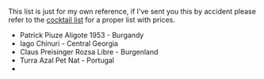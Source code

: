 
This list is just for my own reference, if I've sent you this by accident please refer to the [cocktail list](cocktails.md) for a proper list with prices.

 - Patrick Piuze Aligote 1953 - Burgandy
 - Iago Chinuri - Central Georgia
 - Claus Preisinger Rozsa Libre - Burgenland
 - Turra Azal Pet Nat - Portugal
 - 
